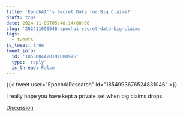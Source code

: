 ```yaml
---
title: 'EpochAI''s Secret Data for Big Claims?'
draft: true
date: 2024-11-09T05:48:14+00:00
slug: '202411090548-epochai-secret-data-big-claims'
tags:
  - tweets
is_tweet: true
tweet_info:
  id: '1855004428191088976'
  type: 'reply'
  is_thread: False
---
```




{{< tweet user="EpochAIResearch" id="1854993676524831046" >}}

I really hope you have kept a private set when big claims drops.

[Discussion](https://x.com/sytelus/status/1855004428191088976)
